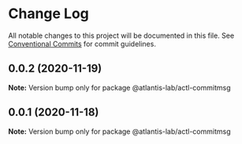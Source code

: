 # Change Log

All notable changes to this project will be documented in this file.
See [Conventional Commits](https://conventionalcommits.org) for commit guidelines.

## 0.0.2 (2020-11-19)

**Note:** Version bump only for package @atlantis-lab/actl-commitmsg





## 0.0.1 (2020-11-18)

**Note:** Version bump only for package @atlantis-lab/actl-commitmsg
